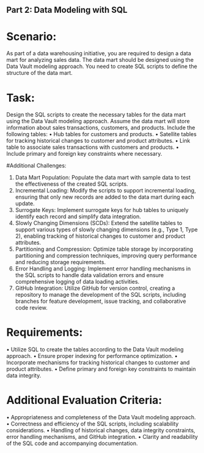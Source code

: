 ## Part 2: Data Modeling with SQL

# Scenario: 
As part of a data warehousing initiative, you are required to design a data mart for analyzing sales data. The data mart should be designed using the Data Vault modeling approach. You need to create SQL scripts to define the structure of the data mart.

# Task: 
Design the SQL scripts to create the necessary tables for the data mart using the Data Vault modeling approach. Assume the data mart will store information about sales transactions, customers, and products.
Include the following tables:
•	Hub tables for customers and products.
•	Satellite tables for tracking historical changes to customer and product attributes.
•	Link table to associate sales transactions with customers and products.
•	Include primary and foreign key constraints where necessary.

#Additional Challenges:

1.	Data Mart Population: Populate the data mart with sample data to test the effectiveness of the created SQL scripts.
2.	Incremental Loading: Modify the scripts to support incremental loading, ensuring that only new records are added to the data mart during each update.
3.	Surrogate Keys: Implement surrogate keys for hub tables to uniquely identify each record and simplify data integration.
4.	Slowly Changing Dimensions (SCDs): Extend the satellite tables to support various types of slowly changing dimensions (e.g., Type 1, Type 2), enabling tracking of historical changes to customer and product attributes.
5.	Partitioning and Compression: Optimize table storage by incorporating partitioning and compression techniques, improving query performance and reducing storage requirements.
6.	Error Handling and Logging: Implement error handling mechanisms in the SQL scripts to handle data validation errors and ensure comprehensive logging of data loading activities.
7.	GitHub Integration: Utilize GitHub for version control, creating a repository to manage the development of the SQL scripts, including branches for feature development, issue tracking, and collaborative code review.
   
# Requirements:
•	Utilize SQL to create the tables according to the Data Vault modeling approach.
•	Ensure proper indexing for performance optimization.
•	Incorporate mechanisms for tracking historical changes to customer and product attributes.
•	Define primary and foreign key constraints to maintain data integrity.

# Additional Evaluation Criteria:

•	Appropriateness and completeness of the Data Vault modeling approach.
•	Correctness and efficiency of the SQL scripts, including scalability considerations.
•	Handling of historical changes, data integrity constraints, error handling mechanisms, and GitHub integration.
•	Clarity and readability of the SQL code and accompanying documentation.
